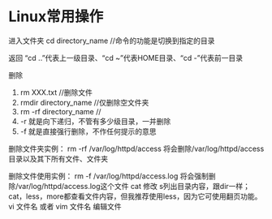 # Linux常用操作

进入文件夹
cd directory_name //命令的功能是切换到指定的目录

返回
“cd ..”代表上一级目录、“cd ~”代表HOME目录、“cd -”代表前一目录

删除

1. rm XXX.txt //删除文件
1. rmdir directory_name //仅删除空文件夹
1. rm -rf directory_name //
1. -r 就是向下递归，不管有多少级目录，一并删除
1. -f 就是直接强行删除，不作任何提示的意思

删除文件夹实例：
rm -rf /var/log/httpd/access
将会删除/var/log/httpd/access目录以及其下所有文件、文件夹

删除文件使用实例：
rm -f /var/log/httpd/access.log
将会强制删除/var/log/httpd/access.log这个文件
cat 修改
s列出目录内容，跟dir一样；
cat，less，more都查看文件内容，但我推荐使用less，因为它可使用翻页功能。
vi 文件名 或者  vim 文件名 编辑文件